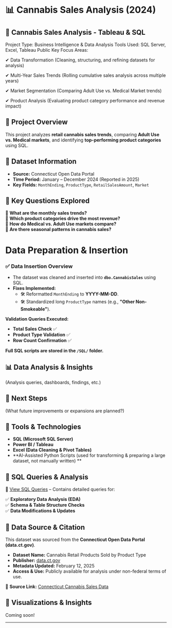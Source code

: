 # 📊 Cannabis Sales Analysis (2024) 

## 📌 Cannabis Sales Analysis - Tableau & SQL
Project Type: Business Intelligence & Data Analysis
Tools Used: SQL Server, Excel, Tableau Public
Key Focus Areas:

✔ Data Transformation (Cleaning, structuring, and refining datasets for 
  analysis)

✔ Multi-Year Sales Trends (Rolling cumulative sales analysis across 
  multiple years)

✔ Market Segmentation (Comparing Adult Use vs. Medical Market trends)

✔ Product Analysis (Evaluating product category performance and revenue 
  impact)

## 📌 Project Overview
This project analyzes **retail cannabis sales trends**, comparing **Adult Use vs. Medical markets**, and identifying **top-performing product categories** using SQL.

## 📌 Dataset Information
- **Source:** Connecticut Open Data Portal
- **Time Period:** January – December 2024 (Reported in 2025)
- **Key Fields:** `MonthEnding`, `ProductType`, `RetailSalesAmount`, `Market`

## 📌 Key Questions Explored
🔹 **What are the monthly sales trends?**  
🔹 **Which product categories drive the most revenue?**  
🔹 **How do Medical vs. Adult Use markets compare?**  
🔹 **Are there seasonal patterns in cannabis sales?**  

#  Data Preparation & Insertion  

### ✅ Data Insertion Overview
- The dataset was cleaned and inserted into **`dbo.CannabisSales`** using SQL.
- **Fixes Implemented:**
  - 🛠 Reformatted `MonthEnding` to **YYYY-MM-DD**.
  - 🛠 Standardized long `ProductType` names (e.g., **"Other Non-Smokeable"**).
    
 **Validation Queries Executed:**
  -  **Total Sales Check** ✅
  -  **Product Type Validation** ✅
  -  **Row Count Confirmation** ✅

**Full SQL scripts are stored in the `/SQL/` folder.**

## 📊 Data Analysis & Insights
(Analysis queries, dashboards, findings, etc.)

## 📌 Next Steps
(What future improvements or expansions are planned?)

## 📌 Tools & Technologies
- **SQL (Microsoft SQL Server)**
- **Power BI / Tableau**
- **Excel (Data Cleaning & Pivot Tables)**
- **AI-Assisted Python Scripts (used for transforming & preparing a large dataset, not manually written) **  

## 📌 SQL Queries & Analysis
📂 [View SQL Queries](SQL_Queries.md) – Contains detailed queries for:

✅ **Exploratory Data Analysis (EDA)**  
✅ **Schema & Table Structure Checks**  
✅ **Data Modifications & Updates**  

## 📌 Data Source & Citation
This dataset was sourced from the **Connecticut Open Data Portal (data.ct.gov)**.

- **Dataset Name:** Cannabis Retail Products Sold by Product Type  
- **Publisher:** [data.ct.gov](https://data.ct.gov/)  
- **Metadata Updated:** February 12, 2025  
- **Access & Use:** Publicly available for analysis under non-federal terms of use.  

📌 **Source Link:** [Connecticut Cannabis Sales Data](https://data.ct.gov/api/views/jyg4-yu7v)

## 📌 Visualizations & Insights
Coming soon!   

---
